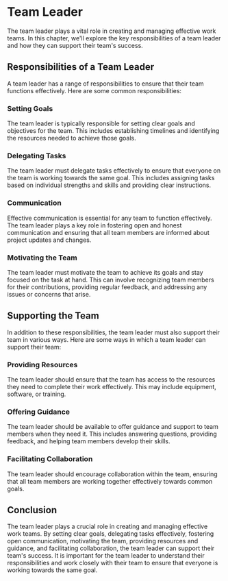 # Team Leader

The team leader plays a vital role in creating and managing effective work teams. In this chapter, we'll explore the key responsibilities of a team leader and how they can support their team's success.

## Responsibilities of a Team Leader

A team leader has a range of responsibilities to ensure that their team functions effectively. Here are some common responsibilities:

### Setting Goals

The team leader is typically responsible for setting clear goals and objectives for the team. This includes establishing timelines and identifying the resources needed to achieve those goals.

### Delegating Tasks

The team leader must delegate tasks effectively to ensure that everyone on the team is working towards the same goal. This includes assigning tasks based on individual strengths and skills and providing clear instructions.

### Communication

Effective communication is essential for any team to function effectively. The team leader plays a key role in fostering open and honest communication and ensuring that all team members are informed about project updates and changes.

### Motivating the Team

The team leader must motivate the team to achieve its goals and stay focused on the task at hand. This can involve recognizing team members for their contributions, providing regular feedback, and addressing any issues or concerns that arise.

## Supporting the Team

In addition to these responsibilities, the team leader must also support their team in various ways. Here are some ways in which a team leader can support their team:

### Providing Resources

The team leader should ensure that the team has access to the resources they need to complete their work effectively. This may include equipment, software, or training.

### Offering Guidance

The team leader should be available to offer guidance and support to team members when they need it. This includes answering questions, providing feedback, and helping team members develop their skills.

### Facilitating Collaboration

The team leader should encourage collaboration within the team, ensuring that all team members are working together effectively towards common goals.

## Conclusion

The team leader plays a crucial role in creating and managing effective work teams. By setting clear goals, delegating tasks effectively, fostering open communication, motivating the team, providing resources and guidance, and facilitating collaboration, the team leader can support their team's success. It is important for the team leader to understand their responsibilities and work closely with their team to ensure that everyone is working towards the same goal.

